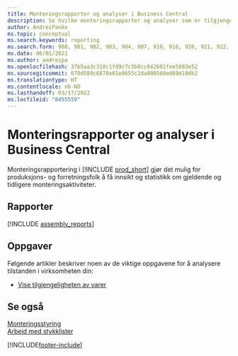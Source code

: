 ```yaml
---
title: Monteringsrapporter og analyser i Business Central
description: Se hvilke monteringsrapporter og analyser som er tilgjengelige i standardversjonen av Business Central, slik at du kan holde oversikt over virksomheten.
author: AndreiPanko
ms.topic: conceptual
ms.search.keywords: reporting
ms.search.form: 900, 901, 902, 903, 904, 907, 910, 916, 920, 921, 922, 923, 940, 941, 942, 930, 931, 932, 914, 915, 905, Report_801, Report_809, Report_810, Report_811, Report_812, Report_915, Report_5871, Report_5872
ms.date: 06/01/2021
ms.author: andreipa
ms.openlocfilehash: 37b5aa3c318c1fd9c7c5b8cc042601fee5083e52
ms.sourcegitcommit: 670d589c6870a01e0655c2da800560ed69d18db2
ms.translationtype: HT
ms.contentlocale: nb-NO
ms.lasthandoff: 03/17/2022
ms.locfileid: "8455559"
---
```

# <a name="assembly-reports-and-analytics-in-business-central"></a>Monteringsrapporter og analyser i Business Central

Monteringsrapportering i [!INCLUDE [prod_short](includes/prod_short.md)] gjør det mulig for produksjons- og forretningsfolk å få innsikt og statistikk om gjeldende og tidligere monteringsaktiviteter.  

## <a name="reports"></a>Rapporter
[!INCLUDE [assembly_reports](includes/assembly-reports-include.md)]

## <a name="tasks"></a>Oppgaver

Følgende artikler beskriver noen av de viktige oppgavene for å analysere tilstanden i virksomheten din:

* [Vise tilgjengeligheten av varer](inventory-how-availability-overview.md)

## <a name="see-also"></a>Se også

[Monteringsstyring](assembly-assemble-items.md)  
[Arbeid med stykklister](inventory-how-work-boms.md)  


[!INCLUDE[footer-include](includes/footer-banner.md)]
